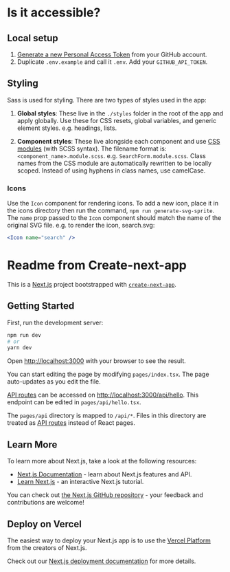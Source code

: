 # Is it accessible?

## Local setup

1. [Generate a new Personal Access Token](https://github.com/settings/tokens) from your GitHub account.
2. Duplicate `.env.example` and call it `.env`. Add your `GITHUB_API_TOKEN`.

## Styling

Sass is used for styling. There are two types of styles used in the app:

1. **Global styles**: These live in the `./styles` folder in the root of the app and apply globally. Use these for CSS resets, global variables, and generic element styles. e.g. headings, lists.

2. **Component styles**: These live alongside each component and use [CSS modules](https://nextjs.org/docs/basic-features/built-in-css-support#adding-component-level-css) (with SCSS syntax). The filename format is: `<component_name>.module.scss`. e.g. `SearchForm.module.scss`. Class names from the CSS module are automatically rewritten to be locally scoped. Instead of using hyphens in class names, use camelCase.

### Icons

Use the `Icon` component for rendering icons. To add a new icon, place it in the icons directory then run the command, `npm run generate-svg-sprite`. The `name` prop passed to the `Icon` component should match the name of the original SVG file. e.g. to render the icon, search.svg:

```jsx
<Icon name="search" />
```

# Readme from Create-next-app

This is a [Next.js](https://nextjs.org/) project bootstrapped with [`create-next-app`](https://github.com/vercel/next.js/tree/canary/packages/create-next-app).

## Getting Started

First, run the development server:

```bash
npm run dev
# or
yarn dev
```

Open [http://localhost:3000](http://localhost:3000) with your browser to see the result.

You can start editing the page by modifying `pages/index.tsx`. The page auto-updates as you edit the file.

[API routes](https://nextjs.org/docs/api-routes/introduction) can be accessed on [http://localhost:3000/api/hello](http://localhost:3000/api/hello). This endpoint can be edited in `pages/api/hello.tsx`.

The `pages/api` directory is mapped to `/api/*`. Files in this directory are treated as [API routes](https://nextjs.org/docs/api-routes/introduction) instead of React pages.

## Learn More

To learn more about Next.js, take a look at the following resources:

- [Next.js Documentation](https://nextjs.org/docs) - learn about Next.js features and API.
- [Learn Next.js](https://nextjs.org/learn) - an interactive Next.js tutorial.

You can check out [the Next.js GitHub repository](https://github.com/vercel/next.js/) - your feedback and contributions are welcome!

## Deploy on Vercel

The easiest way to deploy your Next.js app is to use the [Vercel Platform](https://vercel.com/new?utm_medium=default-template&filter=next.js&utm_source=create-next-app&utm_campaign=create-next-app-readme) from the creators of Next.js.

Check out our [Next.js deployment documentation](https://nextjs.org/docs/deployment) for more details.
